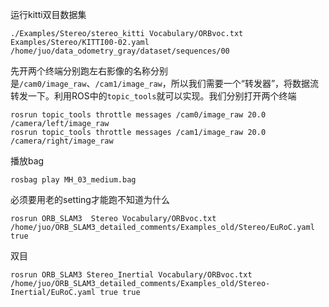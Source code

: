 运行kitti双目数据集

```
./Examples/Stereo/stereo_kitti Vocabulary/ORBvoc.txt Examples/Stereo/KITTI00-02.yaml /home/juo/data_odometry_gray/dataset/sequences/00

```

先开两个终端分别跑左右影像的名称分别是`/cam0/image_raw`、`/cam1/image_raw`，所以我们需要一个“转发器”，将数据流转发一下。利用ROS中的`topic_tools`就可以实现。我们分别打开两个终端

```
rosrun topic_tools throttle messages /cam0/image_raw 20.0 /camera/left/image_raw
rosrun topic_tools throttle messages /cam1/image_raw 20.0 /camera/right/image_raw
```

播放bag

```
rosbag play MH_03_medium.bag
```

必须要用老的setting才能跑不知道为什么

```
rosrun ORB_SLAM3  Stereo Vocabulary/ORBvoc.txt /home/juo/ORB_SLAM3_detailed_comments/Examples_old/Stereo/EuRoC.yaml true
```

双目

```
rosrun ORB_SLAM3 Stereo_Inertial Vocabulary/ORBvoc.txt /home/juo/ORB_SLAM3_detailed_comments/Examples_old/Stereo-Inertial/EuRoC.yaml true true
```

